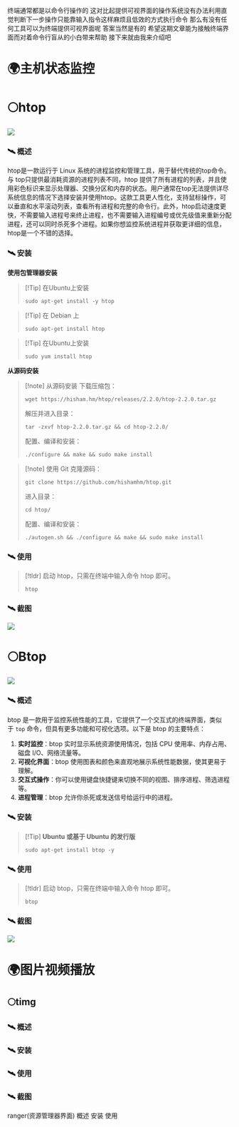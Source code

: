 终端通常都是以命令行操作的 这对比起提供可视界面的操作系统没有办法利用直觉判断下一步操作只能靠输入指令这样麻烦且低效的方式执行命令 那么有没有任何工具可以为终端提供可视界面呢 答案当然是有的 希望这期文章能为接触终端界面而对着命令行盲从的小白带来帮助 接下来就由我来介绍吧
# 🌍主机状态监控
# 🌕htop
![](https://3acf33aa.telegraph-image-bnz.pages.dev/file/1a23a5f409b3814624962.png)
### 🛰️ 概述
htop是一款运行于 Linux 系统的进程监控和管理工具，用于替代传统的top命令。与 top只提供最消耗资源的进程列表不同，htop 提供了所有进程的列表，并且使用彩色标识来显示处理器、交换分区和内存的状态。用户通常在top无法提供详尽系统信息的情况下选择安装并使用htop。这款工具更人性化，支持鼠标操作，可以垂直和水平滚动列表，查看所有进程和完整的命令行。此外，htop启动速度更快，不需要输入进程号来终止进程，也不需要输入进程编号或优先级值来重新分配进程，还可以同时杀死多个进程。如果你想监控系统进程并获取更详细的信息，htop是一个不错的选择。
### 🛰️ 安装
**使用包管理器安装**
> [!Tip] 在Ubuntu上安装
> ```
> sudo apt-get install -y htop
> ```

> [!Tip] 在 Debian 上
> ```
>sudo apt-get install htop
> ```

> [!Tip] 在Ubuntu上安装
> ```
> sudo yum install htop
> ```

**从源码安装**
 >[!note] 从源码安装
 下载压缩包：
>```
>wget https://hisham.hm/htop/releases/2.2.0/htop-2.2.0.tar.gz
>```
>解压并进入目录：
>```
>tar -zxvf htop-2.2.0.tar.gz && cd htop-2.2.0/
>```
>配置、编译和安装：
>```
>./configure && make && sudo make install
>```

 >[!note] 使用 Git 克隆源码：
>```
>git clone https://github.com/hishamhm/htop.git
>```
>进入目录：
>```
>cd htop/
>```
>配置、编译和安装：
>```
>./autogen.sh && ./configure && make && sudo make install
>```

### 🛰️ 使用
>[!tldr] 启动 htop，只需在终端中输入命令 htop 即可。
>```
>htop
>```

### 🛰️ 截图
![](https://3acf33aa.telegraph-image-bnz.pages.dev/file/4b27e4a53863f2823e0d1.png)
# 🌕Btop
![](https://3acf33aa.telegraph-image-bnz.pages.dev/file/3e5e050525b215d1e6bde.png)

### 🛰️ 概述
btop 是一款用于监控系统性能的工具，它提供了一个交互式的终端界面，类似于 `top` 命令，但具有更多功能和可视化选项。以下是 btop 的主要特点：
1. **实时监控**：btop 实时显示系统资源使用情况，包括 CPU 使用率、内存占用、磁盘 I/O、网络流量等。
2. **可视化界面**：btop 使用图表和颜色来直观地展示系统性能数据，使其更易于理解。
3. **交互式操作**：你可以使用键盘快捷键来切换不同的视图、排序进程、筛选进程等。
4. **进程管理**：btop 允许你杀死或发送信号给运行中的进程。
### 🛰️ 安装
> [!Tip] **Ubuntu 或基于 Ubuntu 的发行版**
>```
>sudo apt-get install btop -y
>```
### 🛰️ 使用
>[!tldr] 启动 btop，只需在终端中输入命令 htop 即可。
>```
>btop
>```
### 🛰️ 截图
![](https://3acf33aa.telegraph-image-bnz.pages.dev/file/e8080c7de12957223fe8a.png)
# 🌍图片视频播放
## 🌕timg
### 🛰️ 概述
### 🛰️ 安装
### 🛰️ 使用
### 🛰️ 截图
ranger(资源管理器界面)
概述
安装
使用
